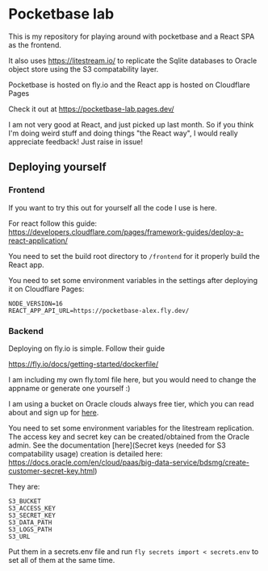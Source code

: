 # Pocketbase lab

This is my repository for playing around with pocketbase and a React SPA as the frontend.

It also uses https://litestream.io/ to replicate the Sqlite databases to Oracle
object store using the S3 compatability layer.

Pocketbase is hosted on fly.io and the React app is hosted on Cloudflare Pages

Check it out at https://pocketbase-lab.pages.dev/

I am not very good at React, and just picked up last month. So if you think I'm doing
weird stuff and doing things "the React way", I would really appreciate feedback! Just raise in issue!

## Deploying yourself

### Frontend

If you want to try this out for yourself all the code I use is here.

For react follow this guide: https://developers.cloudflare.com/pages/framework-guides/deploy-a-react-application/

You need to set the build root directory to `/frontend` for it properly build the React app.

You need to set some environment variables in the settings after deploying it on Cloudflare Pages:

```
NODE_VERSION=16
REACT_APP_API_URL=https://pocketbase-alex.fly.dev/
```

### Backend

Deploying on fly.io is simple. Follow their guide

https://fly.io/docs/getting-started/dockerfile/

I am including my own fly.toml file here, but you would need to change the appname or generate one yourself :)

I am using a bucket on Oracle clouds always free tier, which you can read about and sign up for [here](https://www.oracle.com/cloud/free/?source=:ow:o:h:po:OHPPanel1nav0625&intcmp=:ow:o:h:po:OHPPanel1nav0625).


You need to set some environment variables for the litestream replication. The access key and secret key can be created/obtained from the Oracle admin. See the documentation [here](Secret keys (needed for S3 compatability usage) creation is detailed here: https://docs.oracle.com/en/cloud/paas/big-data-service/bdsmg/create-customer-secret-key.html)

They are:

```
S3_BUCKET
S3_ACCESS_KEY
S3_SECRET_KEY
S3_DATA_PATH
S3_LOGS_PATH
S3_URL
```

Put them in a secrets.env file and run `fly secrets import < secrets.env` to set all of them at the same time.


